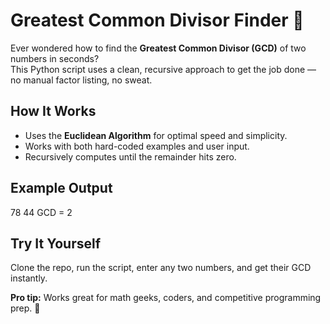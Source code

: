 # Greatest Common Divisor Finder 🧮

Ever wondered how to find the **Greatest Common Divisor (GCD)** of two numbers in seconds?  
This Python script uses a clean, recursive approach to get the job done — no manual factor listing, no sweat.

## How It Works
- Uses the **Euclidean Algorithm** for optimal speed and simplicity.
- Works with both hard-coded examples and user input.
- Recursively computes until the remainder hits zero.

## Example Output
78
44
GCD = 2


## Try It Yourself
Clone the repo, run the script, enter any two numbers, and get their GCD instantly.  

**Pro tip:** Works great for math geeks, coders, and competitive programming prep. 🚀
